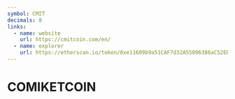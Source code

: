 ```yaml
---
symbol: CMIT
decimals: 8
links:
  - name: website
    url: https://cmitcoin.com/en/
  - name: explorer
    url: https://etherscan.io/token/0xe11609b9a51CAF7d32A55896386aC52ED90e66F1
---
```


# COMIKETCOIN
